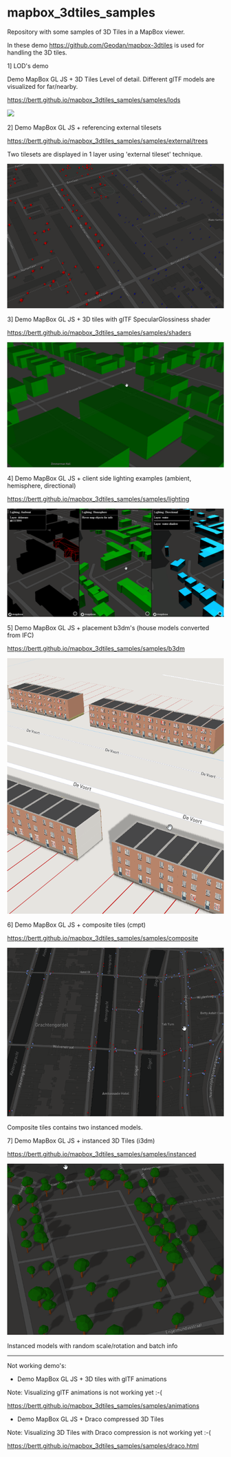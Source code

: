 # mapbox_3dtiles_samples

Repository with some samples of 3D Tiles in a MapBox viewer.

In these demo https://github.com/Geodan/mapbox-3dtiles is used for handling the 3D tiles.

1] LOD's demo

Demo MapBox GL JS + 3D Tiles Level of detail. Different glTF models are visualized for far/nearby.

https://bertt.github.io/mapbox_3dtiles_samples/samples/lods

<img src = "lods.gif">

2] Demo MapBox GL JS + referencing external tilesets 

https://bertt.github.io/mapbox_3dtiles_samples/samples/external/trees

Two tilesets are displayed in 1 layer using 'external tileset' technique.

<img src = "external_tilesets.png">

3] Demo MapBox GL JS + 3D tiles with glTF SpecularGlossiness shader

https://bertt.github.io/mapbox_3dtiles_samples/samples/shaders

<img src = "specular_glossiness.png">

4] Demo MapBox GL JS + client side lighting examples (ambient, hemisphere, directional)

https://bertt.github.io/mapbox_3dtiles_samples/samples/lighting

<img src = "lighting.png">

5] Demo MapBox GL JS + placement b3dm's (house models converted from IFC)

https://bertt.github.io/mapbox_3dtiles_samples/samples/b3dm

<img src = "b3dm.png">

6] Demo MapBox GL JS + composite tiles (cmpt)

https://bertt.github.io/mapbox_3dtiles_samples/samples/composite

<img src = "composite.png">

Composite tiles contains two instanced models.

7] Demo MapBox GL JS + instanced 3D Tiles (i3dm)

https://bertt.github.io/mapbox_3dtiles_samples/samples/instanced

<img src = "instanced.png">

Instanced models with random scale/rotation and batch info

------------------------------------------------------------------------

Not working demo's:

- Demo MapBox GL JS + 3D tiles with glTF animations

Note: Visualizing glTF animations is not working yet :-(

https://bertt.github.io/mapbox_3dtiles_samples/samples/animations

- Demo MapBox GL JS + Draco compressed 3D Tiles 

Note: Visualizing 3D Tiles with Draco compression is not working yet :-(

https://bertt.github.io/mapbox_3dtiles_samples/samples/draco.html

